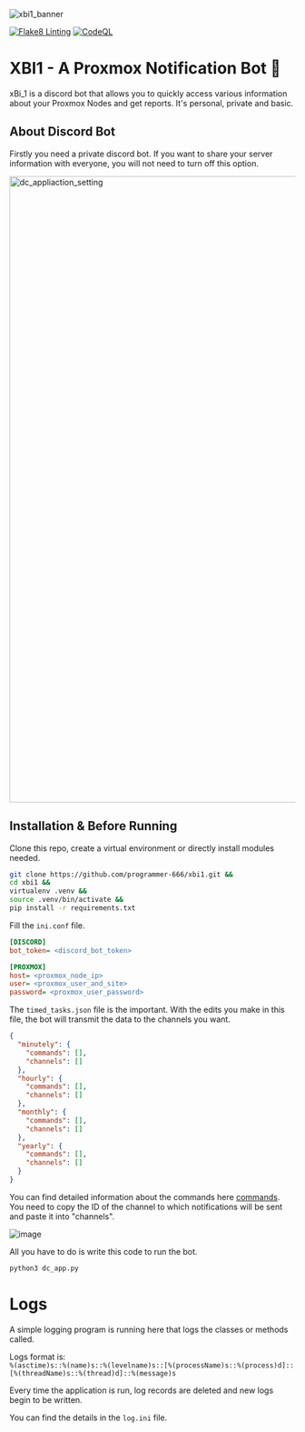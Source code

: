 ![xbi1_banner](https://github.com/programmer-666/xbi1/assets/34501436/56fe6b34-4f68-4178-99cb-4d37cca1ca6d)

[![Flake8 Linting](https://github.com/programmer-666/xbi1/actions/workflows/flake8py.yml/badge.svg)](https://github.com/programmer-666/xbi1/actions/workflows/flake8py.yml)
[![CodeQL](https://github.com/programmer-666/xbi1/actions/workflows/codeql.yml/badge.svg)](https://github.com/programmer-666/xbi1/actions/workflows/codeql.yml)

# XBI1 - A Proxmox Notification Bot 🤖

xBi_1 is a discord bot that allows you to quickly access various information about your Proxmox Nodes and get reports. It's personal, private and basic.

## About Discord Bot

Firstly you need a private discord bot. If you want to share your server information with everyone, you will not need to turn off this option.

<img width="1102" alt="dc_appliaction_setting" src="https://github.com/programmer-666/xbi1/assets/34501436/86df32af-86dc-4ee6-ac8b-d3bc4774d219">

## Installation & Before Running

Clone this repo, create a virtual environment or directly install modules needed.

```sh
git clone https://github.com/programmer-666/xbi1.git &&
cd xbi1 &&
virtualenv .venv &&
source .venv/bin/activate &&
pip install -r requirements.txt
```

Fill the `ini.conf` file.

```ini
[DISCORD]
bot_token= <discord_bot_token>

[PROXMOX]
host= <proxmox_node_ip>
user= <proxmox_user_and_site>
password= <proxmox_user_password>
```

The `timed_tasks.json` file is the important. With the edits you make in this file, the bot will transmit the data to the channels you want.

```json
{
  "minutely": {
    "commands": [],
    "channels": []
  },
  "hourly": {
    "commands": [],
    "channels": []
  },
  "monthly": {
    "commands": [],
    "channels": []
  },
  "yearly": {
    "commands": [],
    "channels": []
  }
}
```

You can find detailed information about the commands here [commands](https://github.com/programmer-666/xbi1/blob/master/commands.md). You need to copy the ID of the channel to which notifications will be sent and paste it into "channels".

![image](https://github.com/programmer-666/xbi1/assets/34501436/98e0f838-b64c-4e69-8392-ad44e6bafb14)

All you have to do is write this code to run the bot.

```
python3 dc_app.py
```

# Logs

A simple logging program is running here that logs the classes or methods called.

Logs format is:\
`%(asctime)s::%(name)s::%(levelname)s::[%(processName)s::%(process)d]::[%(threadName)s::%(thread)d]::%(message)s`

Every time the application is run, log records are deleted and new logs begin to be written.

You can find the details in the `log.ini` file.

